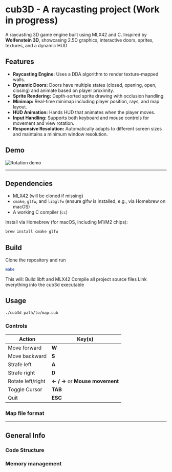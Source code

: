 # cub3D - A raycasting project (Work in progress)

A raycasting 3D game engine built using MLX42 and C. Inspired by **Wolfenstein 3D**, showcasing 2.5D graphics, interactive doors, sprites, textures, and a dynamic HUD

## Features

- **Raycasting Engine:** Uses a DDA algorithm to render texture-mapped walls.
- **Dynamic Doors:** Doors have multiple states (closed, opening, open, closing) and animate based on player proximity.
- **Sprite Rendering:** Depth-sorted sprite drawing with occlusion handling.
- **Minimap:** Real-time minimap including player position, rays, and map layout.
- **HUD Animation:** Hands HUD that animates when the player moves.
- **Input Handling:** Supports both keyboard and mouse controls for movement and view rotation.
- **Responsive Resolution:** Automatically adapts to different screen sizes and maintains a minimum window resolution.

## Demo

![Rotation demo](assets/optimized.gif)

---

## Dependencies

- [MLX42](https://github.com/codam-coding-college/MLX42) (will be cloned if missing)
- `cmake`, `glfw`, and `libglfw` (ensure glfw is installed, e.g., via Homebrew on macOS)
- A working C compiler (`cc`)

Install via Homebrew (for macOS, including M1/M2 chips):

```bash
brew install cmake glfw
```

## Build
Clone the repository and run

```bash
make
```

This will:
Build libft and MLX42
Compile all project source files
Link everything into the cub3d executable

## Usage
```bash
./cub3d path/to/map.cub
```

### Controls

| Action           | Key(s)                          |
|------------------|---------------------------------|
| Move forward     | **W**                           |
| Move backward    | **S**                           |
| Strafe left      | **A**                           |
| Strafe right     | **D**                           |
| Rotate left/right| **← / →** or **Mouse movement** |
| Toggle Cursor    | **TAB**                         |
| Quit             | **ESC**                         |

### Map file format

---

## General Info

### Code Structure

### Memory management

